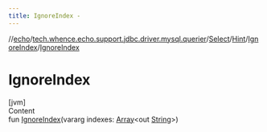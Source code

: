 ```yaml
---
title: IgnoreIndex -
---
```

//[echo](../../../../index.md)/[tech.whence.echo.support.jdbc.driver.mysql.querier](../../../index.md)/[Select](../../index.md)/[Hint](../index.md)/[IgnoreIndex](index.md)/[IgnoreIndex](-ignore-index.md)



# IgnoreIndex  
[jvm]  
Content  
fun [IgnoreIndex](-ignore-index.md)(vararg indexes: [Array](https://kotlinlang.org/api/latest/jvm/stdlib/kotlin/-array/index.html)<out [String](https://kotlinlang.org/api/latest/jvm/stdlib/kotlin/-string/index.html)>)  



